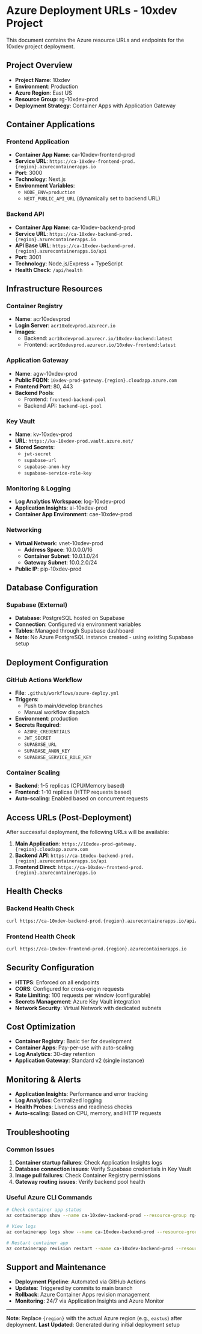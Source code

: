 # Azure Deployment URLs - 10xdev Project

This document contains the Azure resource URLs and endpoints for the 10xdev project deployment.

## Project Overview

- **Project Name**: 10xdev
- **Environment**: Production
- **Azure Region**: East US
- **Resource Group**: rg-10xdev-prod
- **Deployment Strategy**: Container Apps with Application Gateway

## Container Applications

### Frontend Application
- **Container App Name**: ca-10xdev-frontend-prod
- **Service URL**: `https://ca-10xdev-frontend-prod.{region}.azurecontainerapps.io`
- **Port**: 3000
- **Technology**: Next.js
- **Environment Variables**:
  - `NODE_ENV=production`
  - `NEXT_PUBLIC_API_URL` (dynamically set to backend URL)

### Backend API
- **Container App Name**: ca-10xdev-backend-prod
- **Service URL**: `https://ca-10xdev-backend-prod.{region}.azurecontainerapps.io`
- **API Base URL**: `https://ca-10xdev-backend-prod.{region}.azurecontainerapps.io/api`
- **Port**: 3001
- **Technology**: Node.js/Express + TypeScript
- **Health Check**: `/api/health`

## Infrastructure Resources

### Container Registry
- **Name**: acr10xdevprod
- **Login Server**: `acr10xdevprod.azurecr.io`
- **Images**:
  - Backend: `acr10xdevprod.azurecr.io/10xdev-backend:latest`
  - Frontend: `acr10xdevprod.azurecr.io/10xdev-frontend:latest`

### Application Gateway
- **Name**: agw-10xdev-prod
- **Public FQDN**: `10xdev-prod-gateway.{region}.cloudapp.azure.com`
- **Frontend Port**: 80, 443
- **Backend Pools**:
  - Frontend: `frontend-backend-pool`
  - Backend API: `backend-api-pool`

### Key Vault
- **Name**: kv-10xdev-prod
- **URL**: `https://kv-10xdev-prod.vault.azure.net/`
- **Stored Secrets**:
  - `jwt-secret`
  - `supabase-url`
  - `supabase-anon-key`
  - `supabase-service-role-key`

### Monitoring & Logging
- **Log Analytics Workspace**: log-10xdev-prod
- **Application Insights**: ai-10xdev-prod
- **Container App Environment**: cae-10xdev-prod

### Networking
- **Virtual Network**: vnet-10xdev-prod
  - **Address Space**: 10.0.0.0/16
  - **Container Subnet**: 10.0.1.0/24
  - **Gateway Subnet**: 10.0.2.0/24
- **Public IP**: pip-10xdev-prod

## Database Configuration

### Supabase (External)
- **Database**: PostgreSQL hosted on Supabase
- **Connection**: Configured via environment variables
- **Tables**: Managed through Supabase dashboard
- **Note**: No Azure PostgreSQL instance created - using existing Supabase setup

## Deployment Configuration

### GitHub Actions Workflow
- **File**: `.github/workflows/azure-deploy.yml`
- **Triggers**: 
  - Push to main/develop branches
  - Manual workflow dispatch
- **Environment**: production
- **Secrets Required**:
  - `AZURE_CREDENTIALS`
  - `JWT_SECRET`
  - `SUPABASE_URL`
  - `SUPABASE_ANON_KEY`
  - `SUPABASE_SERVICE_ROLE_KEY`

### Container Scaling
- **Backend**: 1-5 replicas (CPU/Memory based)
- **Frontend**: 1-10 replicas (HTTP requests based)
- **Auto-scaling**: Enabled based on concurrent requests

## Access URLs (Post-Deployment)

After successful deployment, the following URLs will be available:

1. **Main Application**: `https://10xdev-prod-gateway.{region}.cloudapp.azure.com`
2. **Backend API**: `https://ca-10xdev-backend-prod.{region}.azurecontainerapps.io/api`
3. **Frontend Direct**: `https://ca-10xdev-frontend-prod.{region}.azurecontainerapps.io`

## Health Checks

### Backend Health Check
```bash
curl https://ca-10xdev-backend-prod.{region}.azurecontainerapps.io/api/health
```

### Frontend Health Check
```bash
curl https://ca-10xdev-frontend-prod.{region}.azurecontainerapps.io
```

## Security Configuration

- **HTTPS**: Enforced on all endpoints
- **CORS**: Configured for cross-origin requests
- **Rate Limiting**: 100 requests per window (configurable)
- **Secrets Management**: Azure Key Vault integration
- **Network Security**: Virtual Network with dedicated subnets

## Cost Optimization

- **Container Registry**: Basic tier for development
- **Container Apps**: Pay-per-use with auto-scaling
- **Log Analytics**: 30-day retention
- **Application Gateway**: Standard v2 (single instance)

## Monitoring & Alerts

- **Application Insights**: Performance and error tracking
- **Log Analytics**: Centralized logging
- **Health Probes**: Liveness and readiness checks
- **Auto-scaling**: Based on CPU, memory, and HTTP requests

## Troubleshooting

### Common Issues
1. **Container startup failures**: Check Application Insights logs
2. **Database connection issues**: Verify Supabase credentials in Key Vault
3. **Image pull failures**: Check Container Registry permissions
4. **Gateway routing issues**: Verify backend pool health

### Useful Azure CLI Commands
```bash
# Check container app status
az containerapp show --name ca-10xdev-backend-prod --resource-group rg-10xdev-prod

# View logs
az containerapp logs show --name ca-10xdev-backend-prod --resource-group rg-10xdev-prod

# Restart container app
az containerapp revision restart --name ca-10xdev-backend-prod --resource-group rg-10xdev-prod
```

## Support and Maintenance

- **Deployment Pipeline**: Automated via GitHub Actions
- **Updates**: Triggered by commits to main branch
- **Rollback**: Azure Container Apps revision management
- **Monitoring**: 24/7 via Application Insights and Azure Monitor

---

**Note**: Replace `{region}` with the actual Azure region (e.g., `eastus`) after deployment.
**Last Updated**: Generated during initial deployment setup